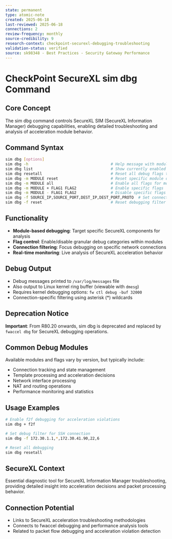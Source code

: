 ```yaml
---
state: permanent
type: atomic-note
created: 2025-06-18
last-reviewed: 2025-06-18
connections: 2
review-frequency: monthly
source-credibility: 9
research-context: checkpoint-securexl-debugging-troubleshooting
validation-status: verified
source: sk98348 - Best Practices - Security Gateway Performance
---
```


# CheckPoint SecureXL sim dbg Command

## Core Concept
The sim dbg command controls SecureXL SIM (SecureXL Information Manager) debugging capabilities, enabling detailed troubleshooting and analysis of acceleration module behavior.

## Command Syntax
```bash
sim dbg [options]
sim dbg -h                                    # Help message with modules and flags
sim dbg list                                  # Show currently enabled debug flags
sim dbg resetall                              # Reset all debug flags to default
sim dbg -m MODULE reset                       # Reset specific module debug flags
sim dbg -m MODULE all                         # Enable all flags for module
sim dbg -m MODULE + FLAG1 FLAG2               # Enable specific flags
sim dbg -m MODULE - FLAG1 FLAG2               # Disable specific flags
sim dbg -f SOURCE_IP,SOURCE_PORT,DEST_IP,DEST_PORT,PROTO  # Set connection filter
sim dbg -f reset                              # Reset debugging filter
```

## Functionality
- **Module-based debugging**: Target specific SecureXL components for analysis
- **Flag control**: Enable/disable granular debug categories within modules
- **Connection filtering**: Focus debugging on specific network connections
- **Real-time monitoring**: Live analysis of SecureXL acceleration behavior

## Debug Output
- Debug messages printed to `/var/log/messages` file
- Also output to Linux kernel ring buffer (viewable with `dmesg`)
- Requires kernel debugging options: `fw ctl debug -buf 32000`
- Connection-specific filtering using asterisk (*) wildcards

## Deprecation Notice
**Important**: From R80.20 onwards, sim dbg is deprecated and replaced by `fwaccel dbg` for SecureXL debugging operations.

## Common Debug Modules
Available modules and flags vary by version, but typically include:
- Connection tracking and state management
- Template processing and acceleration decisions  
- Network interface processing
- NAT and routing operations
- Performance monitoring and statistics

## Usage Examples
```bash
# Enable f2f debugging for acceleration violations
sim dbg + f2f

# Set debug filter for SSH connection
sim dbg -f 172.30.1.1,*,172.30.41.90,22,6

# Reset all debugging
sim dbg resetall
```

## SecureXL Context
Essential diagnostic tool for SecureXL Information Manager troubleshooting, providing detailed insight into acceleration decisions and packet processing behavior.

## Connection Potential
- Links to SecureXL acceleration troubleshooting methodologies
- Connects to fwaccel debugging and performance analysis tools
- Related to packet flow debugging and acceleration violation detection